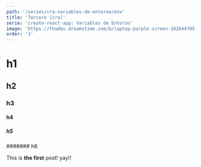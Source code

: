 ```yaml
---
path: '/series/cra-variables-de-entorno/env'
title: 'Tercero [cra]'
serie: 'create-react-app: Variables de Entorno'
image: 'https://thumbs.dreamstime.com/b/laptop-purple-screen-102644705.jpg'
order: '3'
---
```


# h1

## h2

### h3

#### h4

##### h5

####### h6

This is **the first** post! yay!!
